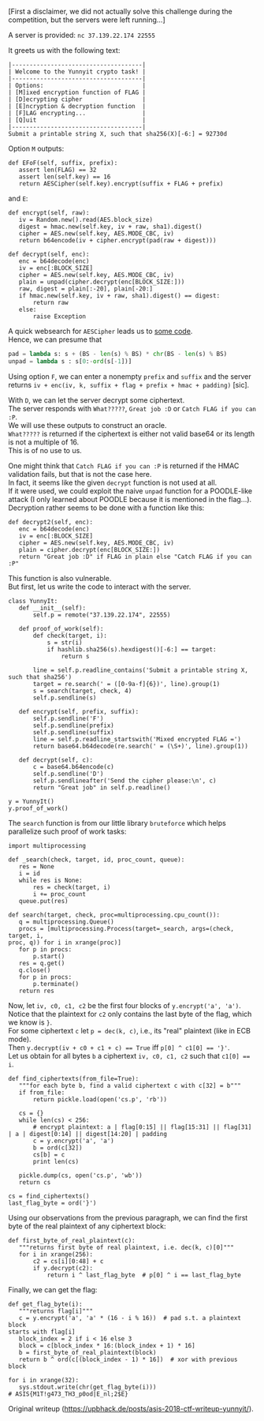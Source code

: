 [First a disclaimer, we did not actually solve this challenge during the
competition, but the servers were left running...]

A server is provided: `nc 37.139.22.174 22555`

It greets us with the following text:  
```  
|-------------------------------------|  
| Welcome to the Yunnyit crypto task! |  
|-------------------------------------|  
| Options:                            |  
| [M]ixed encryption function of FLAG |  
| [D]ecrypting cipher                 |  
| [E]ncryption & decryption function  |  
| [F]LAG encrypting...                |  
| [Q]uit                              |  
|-------------------------------------|  
Submit a printable string X, such that sha256(X)[-6:] = 92730d  
```

Option `M` outputs:  
```  
def EFoF(self, suffix, prefix):  
   assert len(FLAG) == 32  
   assert len(self.key) == 16  
   return AESCipher(self.key).encrypt(suffix + FLAG + prefix)  
```

and `E`:  
```  
def encrypt(self, raw):  
   iv = Random.new().read(AES.block_size)  
   digest = hmac.new(self.key, iv + raw, sha1).digest()  
   cipher = AES.new(self.key, AES.MODE_CBC, iv)  
   return b64encode(iv + cipher.encrypt(pad(raw + digest)))

def decrypt(self, enc):  
   enc = b64decode(enc)  
   iv = enc[:BLOCK_SIZE]  
   cipher = AES.new(self.key, AES.MODE_CBC, iv)  
   plain = unpad(cipher.decrypt(enc[BLOCK_SIZE:]))  
   raw, digest = plain[:-20], plain[-20:]  
   if hmac.new(self.key, iv + raw, sha1).digest() == digest:  
       return raw  
   else:  
       raise Exception  
```

A quick websearch for `AESCipher` leads us to [some
code](https://gist.github.com/swinton/8409454).  
Hence, we can presume that  
```python  
pad = lambda s: s + (BS - len(s) % BS) * chr(BS - len(s) % BS)  
unpad = lambda s : s[0:-ord(s[-1])]  
```

Using option `F`, we can enter a nonempty `prefix` and `suffix` and the server
returns `iv + enc(iv, k, suffix + flag + prefix + hmac + padding)` [sic].

With `D`, we can let the server decrypt some ciphertext.  
The server responds with `What?????`, `Great job :D` or `Catch FLAG if you can
:P`.  
We will use these outputs to construct an oracle.  
`What?????` is returned if the ciphertext is either not valid base64 or its
length is not a multiple of 16.  
This is of no use to us.

One might think that `Catch FLAG if you can :P` is returned if the HMAC
validation fails, but that is not the case here.  
In fact, it seems like the given `decrypt` function is not used at all.  
If it were used, we could exploit the naive `unpad` function for a POODLE-like
attack (I only learned about POODLE because it is mentioned in the flag...).  
Decryption rather seems to be done with a function like this:

```  
def decrypt2(self, enc):  
   enc = b64decode(enc)  
   iv = enc[:BLOCK_SIZE]  
   cipher = AES.new(self.key, AES.MODE_CBC, iv)  
   plain = cipher.decrypt(enc[BLOCK_SIZE:])  
   return "Great job :D" if FLAG in plain else "Catch FLAG if you can :P"  
```

This function is also vulnerable.  
But first, let us write the code to interact with the server.

```  
class YunnyIt:  
   def __init__(self):  
       self.p = remote("37.139.22.174", 22555)

   def proof_of_work(self):  
       def check(target, i):  
           s = str(i)  
           if hashlib.sha256(s).hexdigest()[-6:] == target:  
               return s

       line = self.p.readline_contains('Submit a printable string X, such that sha256')  
       target = re.search(' = ([0-9a-f]{6})', line).group(1)  
       s = search(target, check, 4)  
       self.p.sendline(s)

   def encrypt(self, prefix, suffix):  
       self.p.sendline('F')  
       self.p.sendline(prefix)  
       self.p.sendline(suffix)  
       line = self.p.readline_startswith('Mixed encrypted FLAG =')  
       return base64.b64decode(re.search(' = (\S+)', line).group(1))

   def decrypt(self, c):  
       c = base64.b64encode(c)  
       self.p.sendline('D')  
       self.p.sendlineafter('Send the cipher please:\n', c)  
       return "Great job" in self.p.readline()

y = YunnyIt()  
y.proof_of_work()  
```

The `search` function is from our little library `bruteforce` which helps
parallelize such proof of work tasks:

```  
import multiprocessing

def _search(check, target, id, proc_count, queue):  
   res = None  
   i = id  
   while res is None:  
       res = check(target, i)  
       i += proc_count  
   queue.put(res)

def search(target, check, proc=multiprocessing.cpu_count()):  
   q = multiprocessing.Queue()  
   procs = [multiprocessing.Process(target=_search, args=(check, target, i,
proc, q)) for i in xrange(proc)]  
   for p in procs:  
       p.start()  
   res = q.get()  
   q.close()  
   for p in procs:  
       p.terminate()  
   return res  
```

Now, let `iv, c0, c1, c2` be the first four blocks of `y.encrypt('a', 'a')`.  
Notice that the plaintext for `c2` only contains the last byte of the flag,
which we know is `}`.  
For some ciphertext `c` let `p = dec(k, c)`, i.e., its "real" plaintext (like
in ECB mode).  
Then `y.decrypt(iv + c0 + c1 + c) == True` iff `p[0] ^ c1[0] == '}'`.  
Let us obtain for all bytes `b` a ciphertext `iv, c0, c1, c2` such that `c1[0]
== i`.

```  
def find_ciphertexts(from_file=True):  
   """for each byte b, find a valid ciphertext c with c[32] = b"""  
   if from_file:  
       return pickle.load(open('cs.p', 'rb'))

   cs = {}  
   while len(cs) < 256:  
       # encrypt plaintext: a | flag[0:15] || flag[15:31] || flag[31] | a | digest[0:14] || digest[14:20] | padding  
       c = y.encrypt('a', 'a')  
       b = ord(c[32])  
       cs[b] = c  
       print len(cs)

   pickle.dump(cs, open('cs.p', 'wb'))  
   return cs  

cs = find_ciphertexts()  
last_flag_byte = ord('}')  
```

Using our observations from the previous paragraph, we can find the first byte
of the real plaintext of any ciphertext block:

```  
def first_byte_of_real_plaintext(c):  
   """returns first byte of real plaintext, i.e. dec(k, c)[0]"""  
   for i in xrange(256):  
       c2 = cs[i][0:48] + c  
       if y.decrypt(c2):  
           return i ^ last_flag_byte  # p[0] ^ i == last_flag_byte  
```

Finally, we can get the flag:

```  
def get_flag_byte(i):  
   """returns flag[i]"""  
   c = y.encrypt('a', 'a' * (16 - i % 16))  # pad s.t. a plaintext block
starts with flag[i]  
   block_index = 2 if i < 16 else 3  
   block = c[block_index * 16:(block_index + 1) * 16]  
   b = first_byte_of_real_plaintext(block)  
   return b ^ ord(c[(block_index - 1) * 16])  # xor with previous block

for i in xrange(32):  
   sys.stdout.write(chr(get_flag_byte(i)))  
# ASIS{M1T!g473_TH3_p0od|E_nl;2$E}  
```

Original writeup (https://upbhack.de/posts/asis-2018-ctf-writeup-yunnyit/).